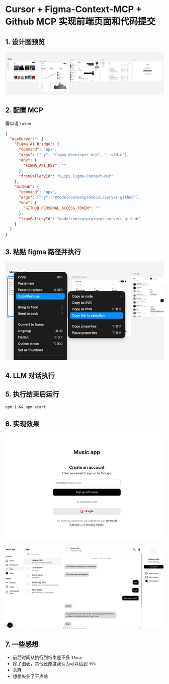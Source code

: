 # Cursor + Figma-Context-MCP + Github MCP 实现前端页面和代码提交

## 1. 设计图预览

![figma](assets/figma.jpg)

## 2. 配置 MCP

需申请 `token`

```json
{
  "mcpServers": {
    "Figma AI Bridge": {
      "command": "npx",
      "args": ["-y", "figma-developer-mcp", "--stdio"],
      "env": {
        "FIGMA_API_KEY": ""
      },
      "fromGalleryId": "GLips.Figma-Context-MCP"
    },
    "GitHub": {
      "command": "npx",
      "args": ["-y", "@modelcontextprotocol/server-github"],
      "env": {
        "GITHUB_PERSONAL_ACCESS_TOKEN": ""
      },
      "fromGalleryId": "modelcontextprotocol.servers_github"
    }
  }
}
```

## 3. 粘贴 figma 路径并执行

![copylink](assets/copylink.jpg)

## 4. LLM 对话执行

## 5. 执行结束后运行

```bash
npm i && npm start
```

## 6. 实现效果

![demo-1](assets/demo-1.jpg)

![demo-2](assets/demo-2.jpg)

## 7. 一些感想

- 前后时间从执行到结束差不多 `15min`
- 除了图表，其他还原度我认为可以给到 `99%`
- 头麻
- 想想失业了干点啥
